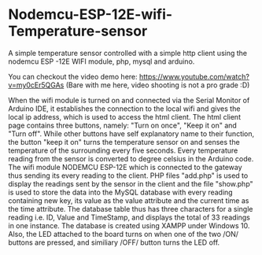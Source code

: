 # Nodemcu-ESP-12E-wifi-Temperature-sensor
A simple temperature sensor controlled with a simple http client using the nodemcu ESP -12E WIFI module, php, mysql and arduino.

You can checkout the video demo here: https://www.youtube.com/watch?v=my0cEr5QGAs (Bare with me here, video shooting is not a pro grade :D)

When the wifi module is turned on and connected via the Serial Monitor of Arduino IDE, it establishes the connection to the local wifi and gives the local ip address, which is used to access the html client. The html client page contains three buttons, namely: "Turn on once", "Keep it on" and "Turn off". While other buttons have self explanatory name to their function, the button "keep it on" turns the temperature sensor on and senses the temperature of the surrounding every five seconds. Every temperature reading from the sensor is converted to degree celsius in the Arduino code. 
The wifi module NODEMCU ESP-12E which is connected to the gateway thus sending its every reading to the client. PHP files "add.php" is used to display the readings sent by the sensor in the client and the file "show.php" is used to store the data into the MySQL database with every reading containing new key, its value as the value attribute and the current time as the time attribute. The database table thus has three characters for a single reading i.e. ID, Value and TimeStamp, and displays the total of 33 readings in one instance. The database is created using XAMPP under Windows 10.
Also, the LED attached to the board turns on when one of the two /ON/ buttons are pressed, and similiary /OFF/ button turns the LED off.

